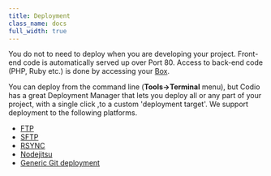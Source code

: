 ```yaml
---
title: Deployment
class_name: docs
full_width: true
---
```


You do not to need to deploy when you are developing your project. Front-end code is automatically served up over Port 80. Access to back-end code (PHP, Ruby etc.) is done by accessing your [Box](/docs/ide/boxes/ext-access).

You can deploy from the command line (**Tools->Terminal** menu), but Codio has a great Deployment Manager that lets you deploy all or any part of your project, with a single click ,to a custom 'deployment target'. We support deployment to the following platforms.

- [FTP](/docs/ide/tools/deployment/type-ftp/)
- [SFTP](/docs/ide/tools/deployment/type-sftp/)
- [RSYNC](/docs/ide/tools/deployment/type-rsync/)
- [Nodejitsu](/docs/ide/tools/deployment/type-nj/)
- [Generic Git deployment](/docs/ide/tools/deployment/type-git/)
